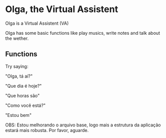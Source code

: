 # Olga, the Virtual Assistent
 Olga is a Virtual Assistent (VA)
 
 Olga has some basic functions like play musics, write notes and talk about the wether. 

 ## Functions
 Try saying:
 
 "Olga, tá aí?"

 "Que dia é hoje?"

 "Que horas são"

 "Como você está?"

 "Estou bem"

 OBS: Estou melhorando o arquivo base, logo mais a estrutura da aplicação estará mais robusta.
 Por favor, aguarde.
